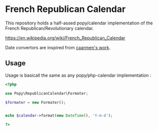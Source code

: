 French Republican Calendar
==========================

This repository holds a half-assed popy/calendar implementation of the French
Republican/Revolutionary calendar.

https://en.wikipedia.org/wiki/French_Republican_Calendar

Date convertors are inspired from [caarmen's work](https://github.com/caarmen/french-revolutionary-calendar).

Usage
-----

Usage is basicall the same as any popy/php-calendar implementation :

```php
<?php

use Popy\RepublicanCalendar\Formater;

$formater = new Formater();


echo $calendar->format(new DateTime(), 'Y-m-d');

?>
```